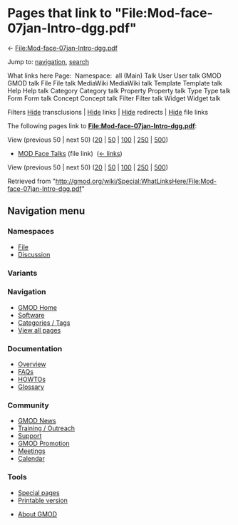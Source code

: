 <div id="mw-page-base" class="noprint">

</div>

<div id="mw-head-base" class="noprint">

</div>

<div id="content" class="mw-body" role="main">

<span id="top"></span>

<div id="mw-js-message" style="display:none;">

</div>



# <span dir="auto">Pages that link to "File:Mod-face-07jan-Intro-dgg.pdf"</span>

<div id="bodyContent">

<div id="contentSub">

←
[File:Mod-face-07jan-Intro-dgg.pdf](/wiki/File:Mod-face-07jan-Intro-dgg.pdf "File:Mod-face-07jan-Intro-dgg.pdf")

</div>

<div id="jump-to-nav" class="mw-jump">

Jump to: [navigation](#mw-navigation), [search](#p-search)

</div>

<div id="mw-content-text">

What links here Page:  Namespace:  all (Main) Talk User User talk GMOD
GMOD talk File File talk MediaWiki MediaWiki talk Template Template talk
Help Help talk Category Category talk Property Property talk Type Type
talk Form Form talk Concept Concept talk Filter Filter talk Widget
Widget talk

Filters
[Hide](/mediawiki/index.php?title=Special:WhatLinksHere/File:Mod-face-07jan-Intro-dgg.pdf&hidetrans=1 "Special:WhatLinksHere/File:Mod-face-07jan-Intro-dgg.pdf")
transclusions \|
[Hide](/mediawiki/index.php?title=Special:WhatLinksHere/File:Mod-face-07jan-Intro-dgg.pdf&hidelinks=1 "Special:WhatLinksHere/File:Mod-face-07jan-Intro-dgg.pdf")
links \|
[Hide](/mediawiki/index.php?title=Special:WhatLinksHere/File:Mod-face-07jan-Intro-dgg.pdf&hideredirs=1 "Special:WhatLinksHere/File:Mod-face-07jan-Intro-dgg.pdf")
redirects \|
[Hide](/mediawiki/index.php?title=Special:WhatLinksHere/File:Mod-face-07jan-Intro-dgg.pdf&hideimages=1 "Special:WhatLinksHere/File:Mod-face-07jan-Intro-dgg.pdf")
file links

The following pages link to
**[File:Mod-face-07jan-Intro-dgg.pdf](/wiki/File:Mod-face-07jan-Intro-dgg.pdf "File:Mod-face-07jan-Intro-dgg.pdf")**:

View (previous 50 \| next 50)
([20](/mediawiki/index.php?title=Special:WhatLinksHere/File:Mod-face-07jan-Intro-dgg.pdf&limit=20 "Special:WhatLinksHere/File:Mod-face-07jan-Intro-dgg.pdf")
\|
[50](/mediawiki/index.php?title=Special:WhatLinksHere/File:Mod-face-07jan-Intro-dgg.pdf&limit=50 "Special:WhatLinksHere/File:Mod-face-07jan-Intro-dgg.pdf")
\|
[100](/mediawiki/index.php?title=Special:WhatLinksHere/File:Mod-face-07jan-Intro-dgg.pdf&limit=100 "Special:WhatLinksHere/File:Mod-face-07jan-Intro-dgg.pdf")
\|
[250](/mediawiki/index.php?title=Special:WhatLinksHere/File:Mod-face-07jan-Intro-dgg.pdf&limit=250 "Special:WhatLinksHere/File:Mod-face-07jan-Intro-dgg.pdf")
\|
[500](/mediawiki/index.php?title=Special:WhatLinksHere/File:Mod-face-07jan-Intro-dgg.pdf&limit=500 "Special:WhatLinksHere/File:Mod-face-07jan-Intro-dgg.pdf"))

- [MOD Face Talks](/wiki/MOD_Face_Talks "MOD Face Talks") (file link) ‎
  <span class="mw-whatlinkshere-tools">([←
  links](/mediawiki/index.php?title=Special:WhatLinksHere&target=MOD+Face+Talks "Special:WhatLinksHere"))</span>

View (previous 50 \| next 50)
([20](/mediawiki/index.php?title=Special:WhatLinksHere/File:Mod-face-07jan-Intro-dgg.pdf&limit=20 "Special:WhatLinksHere/File:Mod-face-07jan-Intro-dgg.pdf")
\|
[50](/mediawiki/index.php?title=Special:WhatLinksHere/File:Mod-face-07jan-Intro-dgg.pdf&limit=50 "Special:WhatLinksHere/File:Mod-face-07jan-Intro-dgg.pdf")
\|
[100](/mediawiki/index.php?title=Special:WhatLinksHere/File:Mod-face-07jan-Intro-dgg.pdf&limit=100 "Special:WhatLinksHere/File:Mod-face-07jan-Intro-dgg.pdf")
\|
[250](/mediawiki/index.php?title=Special:WhatLinksHere/File:Mod-face-07jan-Intro-dgg.pdf&limit=250 "Special:WhatLinksHere/File:Mod-face-07jan-Intro-dgg.pdf")
\|
[500](/mediawiki/index.php?title=Special:WhatLinksHere/File:Mod-face-07jan-Intro-dgg.pdf&limit=500 "Special:WhatLinksHere/File:Mod-face-07jan-Intro-dgg.pdf"))

</div>

<div class="printfooter">

Retrieved from
"<http://gmod.org/wiki/Special:WhatLinksHere/File:Mod-face-07jan-Intro-dgg.pdf>"

</div>

<div id="catlinks" class="catlinks catlinks-allhidden">

</div>

<div class="visualClear">

</div>

</div>

</div>

<div id="mw-navigation">

## Navigation menu

<div id="mw-head">



<div id="left-navigation">

<div id="p-namespaces" class="vectorTabs" role="navigation"
aria-labelledby="p-namespaces-label">

### Namespaces

- <span id="ca-nstab-image"><a href="/wiki/File:Mod-face-07jan-Intro-dgg.pdf" accesskey="c"
  title="View the file page [c]">File</a></span>
- <span id="ca-talk"><a
  href="/mediawiki/index.php?title=File_talk:Mod-face-07jan-Intro-dgg.pdf&amp;action=edit&amp;redlink=1"
  accesskey="t"
  title="Discussion about the content page [t]">Discussion</a></span>

</div>

<div id="p-variants" class="vectorMenu emptyPortlet" role="navigation"
aria-labelledby="p-variants-label">

### 

### Variants[](#)

<div class="menu">

</div>

</div>

</div>

<div id="right-navigation">





</div>



</div>

</div>

</div>

<div id="mw-panel">

<div id="p-logo" role="banner">

<a href="/wiki/Main_Page"
style="background-image: url(http://gmod.org/images/GMOD-cogs.png);"
title="Visit the main page"></a>

</div>

<div id="p-Navigation" class="portal" role="navigation"
aria-labelledby="p-Navigation-label">

### Navigation

<div class="body">

- <span id="n-GMOD-Home">[GMOD Home](/wiki/Main_Page)</span>
- <span id="n-Software">[Software](/wiki/GMOD_Components)</span>
- <span id="n-Categories-.2F-Tags">[Categories /
  Tags](/wiki/Categories)</span>
- <span id="n-View-all-pages">[View all
  pages](/wiki/Special:AllPages)</span>

</div>

</div>

<div id="p-Documentation" class="portal" role="navigation"
aria-labelledby="p-Documentation-label">

### Documentation

<div class="body">

- <span id="n-Overview">[Overview](/wiki/Overview)</span>
- <span id="n-FAQs">[FAQs](/wiki/Category:FAQ)</span>
- <span id="n-HOWTOs">[HOWTOs](/wiki/Category:HOWTO)</span>
- <span id="n-Glossary">[Glossary](/wiki/Glossary)</span>

</div>

</div>

<div id="p-Community" class="portal" role="navigation"
aria-labelledby="p-Community-label">

### Community

<div class="body">

- <span id="n-GMOD-News">[GMOD News](/wiki/GMOD_News)</span>
- <span id="n-Training-.2F-Outreach">[Training /
  Outreach](/wiki/Training_and_Outreach)</span>
- <span id="n-Support">[Support](/wiki/Support)</span>
- <span id="n-GMOD-Promotion">[GMOD
  Promotion](/wiki/GMOD_Promotion)</span>
- <span id="n-Meetings">[Meetings](/wiki/Meetings)</span>
- <span id="n-Calendar">[Calendar](/wiki/Calendar)</span>

</div>

</div>

<div id="p-tb" class="portal" role="navigation"
aria-labelledby="p-tb-label">

### Tools

<div class="body">

- <span id="t-specialpages"><a href="/wiki/Special:SpecialPages" accesskey="q"
  title="A list of all special pages [q]">Special pages</a></span>
- <span id="t-print"><a
  href="/mediawiki/index.php?title=Special:WhatLinksHere/File:Mod-face-07jan-Intro-dgg.pdf&amp;printable=yes"
  rel="alternate" accesskey="p"
  title="Printable version of this page [p]">Printable version</a></span>

</div>

</div>

</div>

</div>

<div id="footer" role="contentinfo">

- <span id="footer-places-about">[About
  GMOD](/wiki/GMOD:About "GMOD:About")</span>

<!-- -->






</div>
